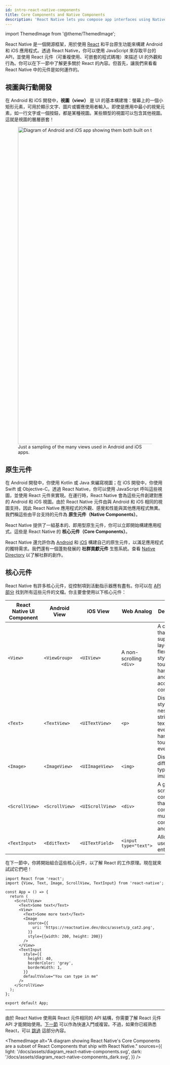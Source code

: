 ```yaml
---
id: intro-react-native-components
title: Core Components and Native Components
description: 'React Native lets you compose app interfaces using Native Components. Conveniently, it comes with a set of these components for you to get started with right now—the Core Components!'
---
```


import ThemedImage from '@theme/ThemedImage';

React Native 是一個開源框架，用於使用 [React](https://reactjs.org/) 和平台原生功能來構建 Android 和 iOS 應用程式。透過 React Native，你可以使用 JavaScript 來存取平台的 API，並使用 React 元件（可重複使用、可嵌套的程式碼塊）來描述 UI 的外觀和行為。你可以在下一節中了解更多關於 React 的內容。但首先，讓我們來看看 React Native 中的元件是如何運作的。

## 視圖與行動開發

在 Android 和 iOS 開發中，**視圖（view）** 是 UI 的基本構建塊：螢幕上的一個小矩形元素，可用於顯示文字、圖片或響應使用者輸入。即使是應用中最小的視覺元素，如一行文字或一個按鈕，都是某種視圖。某些類型的視圖可以包含其他視圖。這就是視圖的層層嵌套！

<figure>
  <img src="/docs/assets/diagram_ios-android-views.svg" width="1000" alt="Diagram of Android and iOS app showing them both built on top of atomic elements called views." />
  <figcaption>Just a sampling of the many views used in Android and iOS apps.</figcaption>
</figure>

## 原生元件

在 Android 開發中，你使用 Kotlin 或 Java 來編寫視圖；在 iOS 開發中，你使用 Swift 或 Objective-C。透過 React Native，你可以使用 JavaScript 呼叫這些視圖，並使用 React 元件來實現。在運行時，React Native 會為這些元件創建對應的 Android 和 iOS 視圖。由於 React Native 元件由與 Android 和 iOS 相同的視圖支持，因此 React Native 應用程式的外觀、感覺和性能與其他應用程式無異。我們稱這些由平台支持的元件為 **原生元件（Native Components）**。

React Native 提供了一組基本的、即用型原生元件，你可以立即開始構建應用程式。這些是 React Native 的 **核心元件（Core Components）**。

React Native 還允許你為 [Android](native-components-android.md) 和 [iOS](native-components-ios.md) 構建自己的原生元件，以滿足應用程式的獨特需求。我們還有一個蓬勃發展的 **社群貢獻元件** 生態系統。查看 [Native Directory](https://reactnative.directory) 以了解社群的創作。

## 核心元件

React Native 有許多核心元件，從控制項到活動指示器應有盡有。你可以在 [API 部分](components-and-apis) 找到所有這些元件的文檔。你主要會使用以下核心元件：

| React Native UI Component | Android View   | iOS View         | Web Analog              | Description                                                                                           |
| ------------------------- | -------------- | ---------------- | ----------------------- | ----------------------------------------------------------------------------------------------------- |
| `<View>`                  | `<ViewGroup>`  | `<UIView>`       | A non-scrolling `<div>` | A container that supports layout with flexbox, style, some touch handling, and accessibility controls |
| `<Text>`                  | `<TextView>`   | `<UITextView>`   | `<p>`                   | Displays, styles, and nests strings of text and even handles touch events                             |
| `<Image>`                 | `<ImageView>`  | `<UIImageView>`  | `<img>`                 | Displays different types of images                                                                    |
| `<ScrollView>`            | `<ScrollView>` | `<UIScrollView>` | `<div>`                 | A generic scrolling container that can contain multiple components and views                          |
| `<TextInput>`             | `<EditText>`   | `<UITextField>`  | `<input type="text">`   | Allows the user to enter text                                                                         |

在下一節中，你將開始組合這些核心元件，以了解 React 的工作原理。現在就來試試它們吧！

```SnackPlayer name=Hello%20World
import React from 'react';
import {View, Text, Image, ScrollView, TextInput} from 'react-native';

const App = () => {
  return (
    <ScrollView>
      <Text>Some text</Text>
      <View>
        <Text>Some more text</Text>
        <Image
          source={{
            uri: 'https://reactnative.dev/docs/assets/p_cat2.png',
          }}
          style={{width: 200, height: 200}}
        />
      </View>
      <TextInput
        style={{
          height: 40,
          borderColor: 'gray',
          borderWidth: 1,
        }}
        defaultValue="You can type in me"
      />
    </ScrollView>
  );
};

export default App;
```

---

由於 React Native 使用與 React 元件相同的 API 結構，你需要了解 React 元件 API 才能開始使用。[下一節](intro-react) 可以作為快速入門或複習。不過，如果你已經熟悉 React，可以 [跳過](handling-text-input) 這部分內容。

<ThemedImage
alt="A diagram showing React Native's Core Components are a subset of React Components that ship with React Native."
sources={{
  light: '/docs/assets/diagram_react-native-components.svg',
  dark: '/docs/assets/diagram_react-native-components_dark.svg',
}}
/>